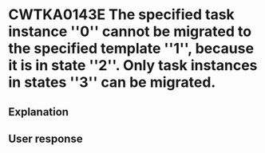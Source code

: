 # CWTKA0143E The specified task instance ''0'' cannot be migrated to the specified template ''1'', because it is in state ''2''. Only task instances in states ''3'' can be migrated.

## Explanation

## User response